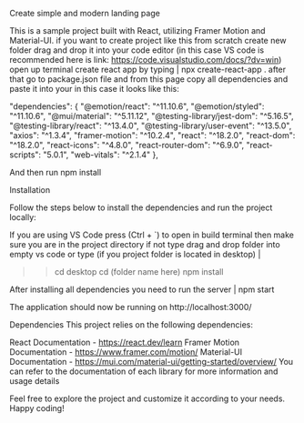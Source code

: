 Create simple and modern landing page

This is a sample project built with React, utilizing Framer Motion and Material-UI.
if you want to create project like this from scratch create new folder drag and drop it into
your code editor (in this case VS code is recommended here is link: https://code.visualstudio.com/docs/?dv=win)
open up terminal create react app by typing | npx create-react-app .
after that go to package.json file and from this page copy all dependencies and paste it into your
in this case it looks like this:

"dependencies": {
"@emotion/react": "^11.10.6",
"@emotion/styled": "^11.10.6",
"@mui/material": "^5.11.12",
"@testing-library/jest-dom": "^5.16.5",
"@testing-library/react": "^13.4.0",
"@testing-library/user-event": "^13.5.0",
"axios": "^1.3.4",
"framer-motion": "^10.2.4",
"react": "^18.2.0",
"react-dom": "^18.2.0",
"react-icons": "^4.8.0",
"react-router-dom": "^6.9.0",
"react-scripts": "5.0.1",
"web-vitals": "^2.1.4"
},

<!--  -->

And then run npm install

<!--  -->

Installation

<!--  -->

Follow the steps below to install the dependencies and run the project locally:

If you are using VS Code press (Ctrl + `) to open in build terminal then make sure you are
in the project directory if not type drag and drop folder into empty vs code or type
(if you project folder is located in desktop) |

> > cd desktop
> > cd (folder name here)
> > npm install

<!-- npm start -->

After installing all dependencies you need to run the server | npm start

The application should now be running on http://localhost:3000/

Dependencies
This project relies on the following dependencies:

React Documentation - https://react.dev/learn
Framer Motion Documentation - https://www.framer.com/motion/
Material-UI Documentation - https://mui.com/material-ui/getting-started/overview/
You can refer to the documentation of each library for more information and usage details

Feel free to explore the project and customize it according to your needs. Happy coding!
